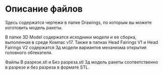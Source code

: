 # Описание файлов
Здесь содержатся чертежи в папке Drawings, по которым вы можете изготовить модель ракеты. 

В папке 3D Model содержатся исходники модели и ее сборка, выполенная в среде Компас v17. Также в папках Head Fairings V1 и Head Fairings V2 содержатся 3д модели вариантов механизма открытия головного обтекателя. 

Файлы В разрезе.stl и Без разреза.stl 3д модель ракеты соответственно в разрезе и без разреза в формате STL. 

